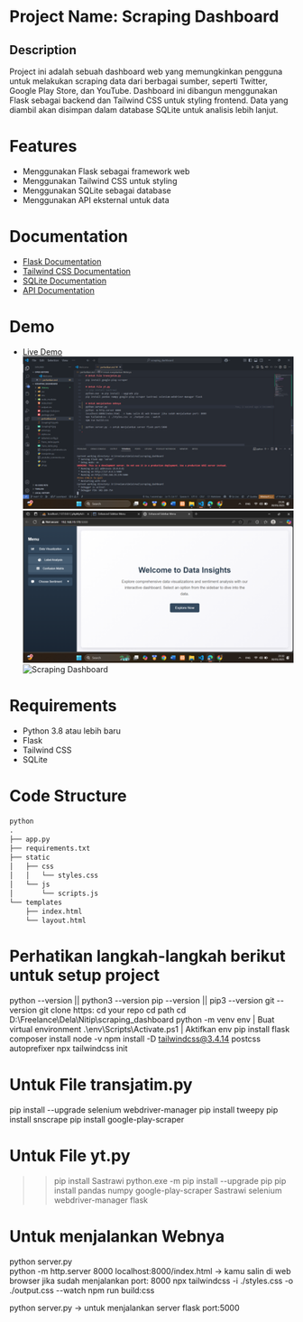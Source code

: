 # Project Name: Scraping Dashboard

## Description
Project ini adalah sebuah dashboard web yang memungkinkan pengguna untuk melakukan scraping data dari berbagai sumber, seperti Twitter, Google Play Store, dan YouTube. Dashboard ini dibangun menggunakan Flask sebagai backend dan Tailwind CSS untuk styling frontend. Data yang diambil akan disimpan dalam database SQLite untuk analisis lebih lanjut.

# Features
- Menggunakan Flask sebagai framework web
- Menggunakan Tailwind CSS untuk styling
- Menggunakan SQLite sebagai database
- Menggunakan API eksternal untuk data

# Documentation
- [Flask Documentation](https://flask.palletsprojects.com/)
- [Tailwind CSS Documentation](https://tailwindcss.com/docs)
- [SQLite Documentation](https://www.sqlite.org/docs.html)
- [API Documentation](https://developer.example.com/docs)

# Demo
- [Live Demo](https://example.com/demo)
![Scraping Dashboard](SourceCode.png)
![Home Page](HomePage.png)
![Scraping Dashboard](Label.png)


# Requirements
- Python 3.8 atau lebih baru
- Flask
- Tailwind CSS
- SQLite

# Code Structure
```
python
.
├── app.py
├── requirements.txt
├── static
│   ├── css
│   │   └── styles.css
│   └── js
│       └── scripts.js
└── templates
    ├── index.html
    └── layout.html
```
# Perhatikan langkah-langkah berikut untuk setup project
python --version || python3 --version
pip --version || pip3 --version
git --version
git clone https:
cd your repo
cd path
cd D:\Freelance\Dela\Nitip\scraping_dashboard
python -m venv env | Buat virtual environment
.\env\Scripts\Activate.ps1 | Aktifkan env
pip install flask
composer install
node -v
npm install -D tailwindcss@3.4.14 postcss autoprefixer
npx tailwindcss init

# Untuk File transjatim.py
pip install --upgrade selenium webdriver-manager
pip install tweepy
pip install snscrape
pip install google-play-scraper

# Untuk File yt.py
>> pip install Sastrawi 
python.exe -m pip install --upgrade pip
pip install pandas numpy google-play-scraper Sastrawi selenium webdriver-manager flask

# Untuk menjalankan Webnya           
python server.py                                                                                        
python -m http.server 8000
localhost:8000/index.html  -> kamu salin di web browser jika sudah menjalankan port: 8000
npx tailwindcss -i ./styles.css -o ./output.css --watch
npm run build:css

python server.py -> untuk menjalankan server flask port:5000

